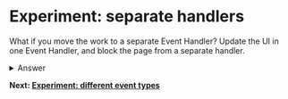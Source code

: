 # Experiment: separate handlers

What if you move the work to a separate Event Handler?  Update the UI in one Event Handler, and block the page from a separate handler.

<details>
<summary>Answer</summary>

```js
button.addEventListener("click", () => {
  score.incrementAndUpdateUI();
});
  
button.addEventListener("click", () => {
  blockFor(1000);
});
```
</details>

**Next: [Experiment: different event types](https://github.com/malchata/inp-workshop/guides/5-different-event-types.md)**
